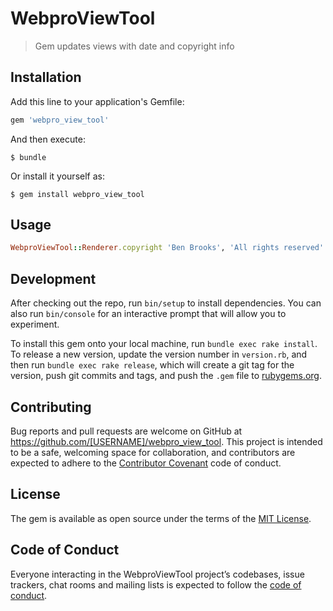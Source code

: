 # WebproViewTool

> Gem updates views with date and copyright info

## Installation

Add this line to your application's Gemfile:

```ruby
gem 'webpro_view_tool'
```

And then execute:

    $ bundle

Or install it yourself as:

    $ gem install webpro_view_tool

## Usage

```ruby
WebproViewTool::Renderer.copyright 'Ben Brooks', 'All rights reserved'
```

## Development

After checking out the repo, run `bin/setup` to install dependencies. You can also run `bin/console` for an interactive prompt that will allow you to experiment.

To install this gem onto your local machine, run `bundle exec rake install`. To release a new version, update the version number in `version.rb`, and then run `bundle exec rake release`, which will create a git tag for the version, push git commits and tags, and push the `.gem` file to [rubygems.org](https://rubygems.org).

## Contributing

Bug reports and pull requests are welcome on GitHub at https://github.com/[USERNAME]/webpro_view_tool. This project is intended to be a safe, welcoming space for collaboration, and contributors are expected to adhere to the [Contributor Covenant](http://contributor-covenant.org) code of conduct.

## License

The gem is available as open source under the terms of the [MIT License](https://opensource.org/licenses/MIT).

## Code of Conduct

Everyone interacting in the WebproViewTool project’s codebases, issue trackers, chat rooms and mailing lists is expected to follow the [code of conduct](https://github.com/[USERNAME]/webpro_view_tool/blob/master/CODE_OF_CONDUCT.md).
